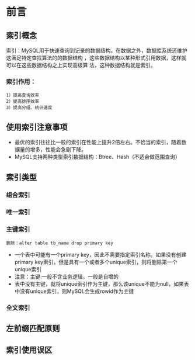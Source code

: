 # 前言

## 索引概念
索引：MySQL用于快速查询到记录的数据结构。在数据之外，数据库系统还维护这满足特定查找算法的的数据结构 ，这些数据结构以某种形式引用数据，这样就可以在这些数据结构之上实现高级算
法，这种数据结构就是索引。

### 索引作用：
    1）提高查询效率
    2）提高排序效率
    3）提高分组、统计速度


## 使用索引注意事项
- 最优的索引往往比一般的索引在性能上提升2倍左右。不恰当的索引，随着数据量的增多，性能会急剧下降。
- MySQL支持两种类型索引数据结构：Btree、Hash（不适合做范围查询）


## 索引类型
### 组合索引


### 唯一索引


### 主键索引
    删除：alter table tb_name drop primary key
- 一个表中可能有一个primary key，因此不需要指定索引名称。如果没有创建primary key索引，但是具有一个或者多个unique索引，则将删除第一个unique索引
- 注意：主键:一般不含业务逻辑，一般是自增的
- 表中没有主键，就将unique索引作为主键，那么该unique不能为null，如果表中没有unique索引，则MySQL会生成rowid作为主键

### 全文索引


## 左前缀匹配原则



## 索引使用误区
